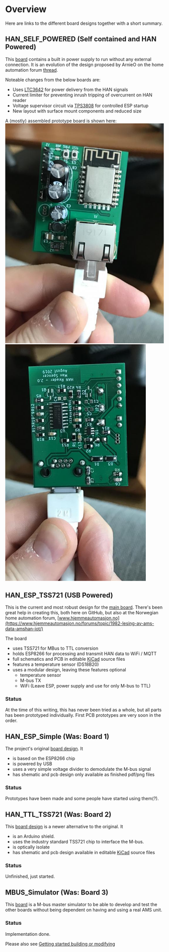 
# Overview

Here are links to the different board designs together with a short summary.

## HAN_SELF_POWERED (Self contained and HAN Powered)

This [board](HAN_SELF_POWERED) contains a built in power supply to run without any external connection.  It is an evolution of the design proposed by ArnieO on the home automation forum [thread](https://www.hjemmeautomasjon.no/forums/topic/4933-lesing-av-amshan-uten-spenningsforsyning-the-complicated-way/).

Noteable changes from the below boards are:
* Uses [LTC3642](https://www.analog.com/media/en/technical-documentation/data-sheets/3642fc.pdf) for power delivery from the HAN signals
* Current limiter for preventing inrush tripping of overcurrent on HAN reader
* Voltage supervisor circuit via [TPS3808](http://www.ti.com/lit/ds/symlink/tps3808.pdf) for controlled ESP startup
* New layout with surface mount components and reduced size

A (mostly) assembled prototype board is shown here:
![Board Front](/Images/POE_G1_assembled_front.jpg)
![Board_Back](/Images/POE_G1_assembled_back.jpg)

## HAN_ESP_TSS721 (USB Powered)

This is the current and most robust design for the [main board](HAN_ESP_TSS721). There's been great help in creating this, both here on GitHub, but also at the Norwegian home automation forum, [www.hjemmeautomasjon.no](https://www.hjemmeautomasjon.no/forums/topic/1982-lesing-av-ams-data-amshan-iot/)

The board

* uses TSS721 for MBus to TTL conversion
* holds ESP8266 for processing and transmit HAN data to WiFi / MQTT
* full schematics and PCB in editable [KiCad](http://www.kicad-pcb.org/) source files
* features a temperature sensor (DS18B20)
* uses a modular design, leaving these features optional
  * temperature sensor
  * M-bus TX
  * WiFi (Leave ESP, power supply and use for only M-bus to TTL)

### Status

At the time of this writing, this has never been tried as a whole, but all parts has been prototyped individually. First PCB prototypes are very soon in the order.

## HAN_ESP_Simple (Was: Board 1)

The project's original [board design](HAN_ESP_Simple). It

* is based on the ESP8266 chip
* is powered by USB
* uses a very simple voltage divider to demodulate the M-bus signal
* has shematic and pcb design only available as finished pdf/png files

### Status

Prototypes have been made and some people have started using them(?).

## HAN_TTL_TSS721 (Was: Board 2)

This [board design](HAN_TTL_TSS721) is a newer alternative to the original. It

* is an Arduino shield.
* uses the industry standard TSS721 chip to interface the M-bus.
* is optically isolate
* has shematic and pcb design available in editable [KiCad](http://www.kicad-pcb.org/) source files

### Status

Unfinished, just started.

## MBUS_Simulator (Was: Board 3)

This [board](MBUS_Simulator) is a M-bus master simulator to be able to develop and
test the other boards without being dependent on having and using a real AMS unit.

### Status

Implementation done.

Please also see [Getting started building or modifying](GETTING_STARTED.md)
